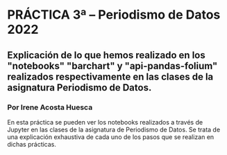 # PRÁCTICA 3ª – Periodismo de Datos 2022
##  Explicación de lo que hemos realizado en los "notebooks" "barchart" y "api-pandas-folium"  realizados respectivamente en las clases de la asignatura Periodismo de Datos. 

### Por Irene Acosta Huesca

En esta práctica se pueden ver los notebooks realizados a través de Jupyter en las clases de la asignatura de Periodismo de Datos. Se trata de una explicación exhaustiva de cada uno de los pasos que se realizan en dichas prácticas. 
